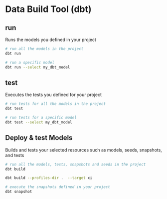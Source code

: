 # Data Build Tool (dbt)


## run
Runs the models you defined in your project
```bash
# run all the models in the project
dbt run

# run a specific model
dbt run --select my_dbt_model
```


## test
Executes the tests you defined for your project
```bash
# run tests for all the models in the project
dbt test

# run tests for a specific model
dbt test --select my_dbt_model
```


## Deploy & test Models
Builds and tests your selected resources such as models, seeds, snapshots, and tests
```bash
# run all the models, tests, snapshots and seeds in the project
dbt build

dbt build --profiles-dir .  --target ci

# execute the snapshots defined in your project
dbt snapshot
```
